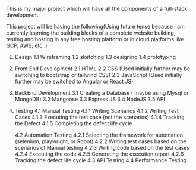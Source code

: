 This is my major project which will have all the components of a full-stack development.

This project will be having the following(Using future tense because I am currently learning
                                          the building blocks of a complete website building,
                                          testing and hosting in any free hosting platform or in 
                                          cloud platforms like GCP, AWS, etc..)

1. Design
     1.1 Wireframing
     1.2 sketching
     1.3 designing
     1.4 prototyping

2. Front End Development
     2.1 HTML
     2.2 CSS (Used initially further may be switching to bootstrap or tailwind CSS)
     2.3 JavaScript (Used initially further may be switched to Angular or React JS)
     
3. BackEnd Development
     3.1 Creating a Database ( maybe using Mysql or MongoDB)
     3.2 Mangoose
     3.3 Express JS
     3.4 NodeJS
     3.5 API

4. Testing
     4.1 Manual Testing
         4.1.1 Writing Scenarios
         4.1.2 Writing Test Cases
         4.1.3 Executing the test case (not the scenarios)
         4.1.4 Tracking the Defect
         4.1.5 Completing the defect life cycle

    4.2 Automation Testing
        4.2.1 Selecting the framework for automation (selenium, playwright, or Robot)
        4.2.2 Writing test cases based on the scenarios of Manual testing
        4.2.3 Writing code based on the test cases
        4.2.4 Executing the code
        4.2.5 Generating the execution report
        4.2.6 Tracking the defect life cycle
   4.3 API Testing
   4.4 Performance Testing
